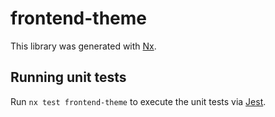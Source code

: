 # frontend-theme

This library was generated with [Nx](https://nx.dev).

## Running unit tests

Run `nx test frontend-theme` to execute the unit tests via [Jest](https://jestjs.io).
